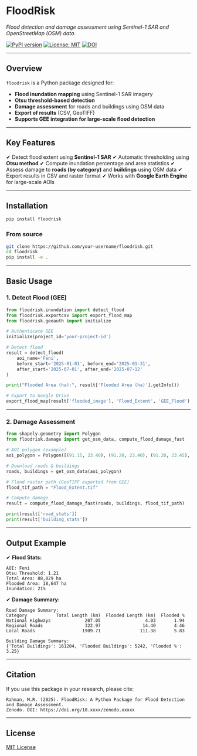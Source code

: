 # **FloodRisk**

*Flood detection and damage assessment using Sentinel-1 SAR and OpenStreetMap (OSM) data.*

[![PyPI version](https://img.shields.io/pypi/v/floodrisk.svg)](https://pypi.org/project/floodrisk/)
[![License: MIT](https://img.shields.io/badge/License-MIT-green.svg)](LICENSE)
[![DOI](https://zenodo.org/badge/DOI/10.xxxx/zenodo.xxxxx.svg)](https://doi.org/10.xxxx/zenodo.xxxxx)

---

## **Overview**

`floodrisk` is a Python package designed for:

* **Flood inundation mapping** using Sentinel-1 SAR imagery
* **Otsu threshold-based detection**
* **Damage assessment** for roads and buildings using OSM data
* **Export of results** (CSV, GeoTIFF)
* **Supports GEE integration for large-scale flood detection**

---

## **Key Features**

✔ Detect flood extent using **Sentinel-1 SAR**
✔ Automatic thresholding using **Otsu method**
✔ Compute inundation percentage and area statistics
✔ Assess damage to **roads (by category)** and **buildings** using OSM data
✔ Export results in CSV and raster format
✔ Works with **Google Earth Engine** for large-scale AOIs

---

## **Installation**

```bash
pip install floodrisk
```

### **From source**

```bash
git clone https://github.com/your-username/floodrisk.git
cd floodrisk
pip install -e .
```

---

## **Basic Usage**

### **1. Detect Flood (GEE)**

```python
from floodrisk.inundation import detect_flood
from floodrisk.exportcsv import export_flood_map
from floodrisk.geeauth import initialize

# Authenticate GEE
initialize(project_id='your-project-id')

# Detect flood
result = detect_flood(
    aoi_name='Feni',
    before_start='2025-01-01', before_end='2025-01-31',
    after_start='2025-07-01', after_end='2025-07-12'
)

print("Flooded Area (ha):", result['Flooded Area (ha)'].getInfo())

# Export to Google Drive
export_flood_map(result['flooded_image'], 'Flood_Extent', 'GEE_Flood')
```

---

### **2. Damage Assessment**

```python
from shapely.geometry import Polygon
from floodrisk.damage import get_osm_data, compute_flood_damage_fast

# AOI polygon (example)
aoi_polygon = Polygon([(91.15, 23.40), (91.20, 23.40), (91.20, 23.45), (91.15, 23.45)])

# Download roads & buildings
roads, buildings = get_osm_data(aoi_polygon)

# Flood raster path (GeoTIFF exported from GEE)
flood_tif_path = "Flood_Extent.tif"

# Compute damage
result = compute_flood_damage_fast(roads, buildings, flood_tif_path)

print(result['road_stats'])
print(result['building_stats'])
```

---

## **Output Example**

✔ **Flood Stats:**

```
AOI: Feni
Otsu Threshold: 1.21
Total Area: 88,029 ha
Flooded Area: 18,647 ha
Inundation: 21%
```

✔ **Damage Summary:**

```
Road Damage Summary:
Category           Total Length (km)  Flooded Length (km)  Flooded %
National Highways             207.05                 4.03       1.94
Regional Roads                322.97                14.40       4.46
Local Roads                  1909.71               111.38       5.83

Building Damage Summary:
{'Total Buildings': 161204, 'Flooded Buildings': 5242, 'Flooded %': 3.25}
```

---

## **Citation**

If you use this package in your research, please cite:

```
Rahman, M.R. (2025). FloodRisk: A Python Package for Flood Detection and Damage Assessment.
Zenodo. DOI: https://doi.org/10.xxxx/zenodo.xxxxx
```

---

## **License**

[MIT License](LICENSE)
